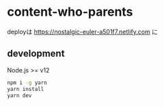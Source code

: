 # content-who-parents

deployは https://nostalgic-euler-a501f7.netlify.com に

## development

Node.js >= v12

```bash
npm i -g yarn
yarn install
yarn dev
```
